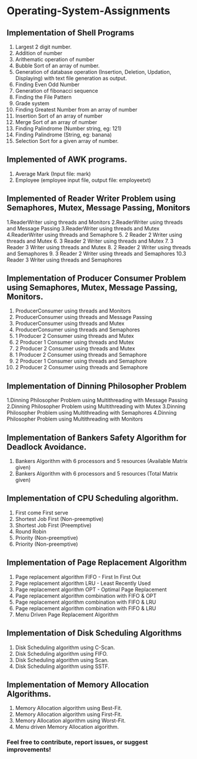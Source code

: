 # Operating-System-Assignments

## Implementation of Shell Programs
1. Largest 2 digit number.
2. Addition of number
3. Arithematic operation of number
4. Bubble Sort of an array of number. 
5. Generation of database operation (Insertion, Deletion, Updation, Displaying) with text file generation as output.
6. Finding Even Odd Number 
7. Generation of fibonacci sequence 
8. Finding the File Pattern 
9. Grade system 
10. Finding Greatest Number from an array of number 
11. Insertion Sort of an array of number
12. Merge Sort of an array of number 
13. Finding Palindrome (Number string, eg: 121)
14. Finding Palindrome (String, eg: banana)
15. Selection Sort for a given array of number.

## Implemented of AWK programs.
1. Average Mark (Input file: mark)
2. Employee (employee input file, output file: employeetxt)

## Implemented of Reader Writer Problem using Semaphores, Mutex, Message Passing, Monitors
1.ReaderWriter using threads and Monitors
2.ReaderWriter using threads and Message Passing
3.ReaderWriter using threads and Mutex
4.ReaderWriter using threads and Semaphore
5. 2 Reader 2 Writer using threads and Mutex 
6. 3 Reader 2 Writer using threads and Mutex
7. 3 Reader 3 Writer using threads and Mutex
8. 2 Reader 2 Writer using threads and Semaphores
9. 3 Reader 2 Writer using threads and Semaphores
10.3 Reader 3 Writer using threads and Semaphores


## Implementation of Producer Consumer Problem using Semaphores, Mutex, Message Passing, Monitors.
1. ProducerConsumer using threads and Monitors
2. ProducerConsumer using threads and Message Passing
3. ProducerConsumer using threads and Mutex
4. ProducerConsumer using threads and Semaphores
5. 1 Producer 2 Consumer using threads and Mutex
6. 2 Producer 1 Consumer using threads and Mutex
7. 2 Producer 2 Consumer using threads and Mutex
8. 1 Producer 2 Consumer using threads and Semaphore
9. 2 Producer 1 Consumer using threads and Semaphore
10. 2 Producer 2 Consumer using threads and Semaphore

## Implementation of Dinning Philosopher Problem 
1.Dinning Philosopher Problem using Multithreading with Message Passing   
2.Dinning Philosopher Problem using Multithreading with Mutex
3.Dinning Philosopher Problem using Multithreading with Semaphores
4.Dinning Philosopher Problem using Multithreading with Monitors

## Implementation of Bankers Safety Algorithm for Deadlock Avoidance.
1. Bankers Algorithm with 6 processors and 5 resources (Available Matrix given)
2. Bankers Algorithm with 6 processors and 5 resources (Total Matrix given)

## Implementation of CPU Scheduling algorithm.
1. First come First serve 
2. Shortest Job First (Non-preemptive) 
3. Shortest Job First (Preemptive) 
4. Round Robin 
5. Priority (Non-preemptive) 
6. Priority (Non-preemptive) 

## Implementation of Page Replacement Algorithm 
1. Page replacement algorithm FIFO - First In First Out
2. Page replacement algorithm LRU - Least Recently Used
3. Page replacement algorithm OPT - Optimal Page Replacement
4. Page replacement algorithm combination with FIFO & OPT
5. Page replacement algorithm combination with FIFO & LRU
6. Page replacement algorithm combination with FIFO & LRU
7. Menu Driven Page Replacement Algorithm

## Implementation of Disk Scheduling Algorithms
1. Disk Scheduling algorithm using C-Scan.
2. Disk Scheduling algorithm using FIFO.
3. Disk Scheduling algorithm using Scan.
4. Disk Scheduling algorithm using SSTF.

## Implementation of Memory Allocation Algorithms. 
1. Memory Allocation algorithm using Best-Fit.
2. Memory Allocation algorithm using First-Fit.
3. Memory Allocation algorithm using Worst-Fit.
4. Menu driven Memory Allocation algorithm.

### Feel free to contribute, report issues, or suggest improvements!

